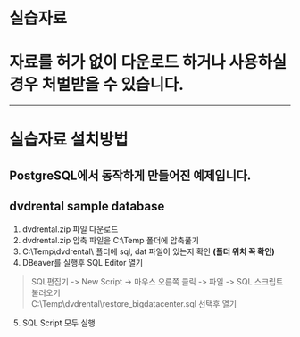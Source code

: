 # 실습자료
# 자료를 허가 없이 다운로드 하거나 사용하실 경우 처벌받을 수 있습니다. 
---   
# 실습자료 설치방법   
## PostgreSQL에서 동작하게 만들어진 예제입니다.   
## dvdrental sample database 
1. dvdrental.zip 파일 다운로드 
2. dvdrental.zip 압축 파일을 C:\Temp 폴더에 압축풀기 
3. C:\Temp\dvdrental\ 폴더에 sql, dat 파일이 있는지 확인 **(폴더 위치 꼭 확인)**
4. DBeaver를 실행후 SQL Editor 열기 
>  SQL편집기 -> New Script -> 마우스 오른쪽 클릭 -> 파일 -> SQL 스크립트 불러오기  
> C:\Temp\dvdrental\restore_bigdatacenter.sql 선택후 열기 
5. SQL Script 모두 실행    
